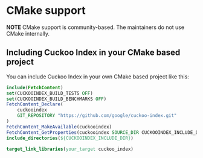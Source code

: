 # CMake support

**NOTE** CMake support is community-based. The maintainers do not use CMake internally.

## Including Cuckoo Index in your CMake based project

You can include Cuckoo Index in your own CMake based project like this:
``` cmake
include(FetchContent)
set(CUCKOOINDEX_BUILD_TESTS OFF)
set(CUCKOOINDEX_BUILD_BENCHMARKS OFF)
FetchContent_Declare(
    cuckooindex
    GIT_REPOSITORY "https://github.com/google/cuckoo-index.git"
)
FetchContent_MakeAvailable(cuckooindex)
FetchContent_GetProperties(cuckooindex SOURCE_DIR CUCKOOINDEX_INCLUDE_DIR)
include_directories(${CUCKOOINDEX_INCLUDE_DIR})

target_link_libraries(your_target cuckoo_index)
```
